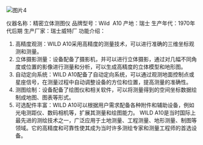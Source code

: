 ![图片4](https://github.com/user-attachments/assets/ed6b752a-0441-4888-ad20-41f034c7db54)

仪器名称：精密立体测图仪
品牌型号：Wild  A10
产地：瑞士
生产年代：1970年代后期
生产厂家：瑞士威特厂
功能介绍： 
1. 高精度观测：WILD A10采用高精度的测量技术，可以进行准确的三维坐标观测和测量。
2. 立体摄影测量：设备配备了摄影机，并可以进行立体摄影，通过对几幅不同角度或位置的影像进行测量和分析，可以生成高精度的立体模型和地形图。
3. 自动定向系统：WILD A10配备了自动定向系统，可以通过观测地面控制点或星座信号，在测量过程中自动调整设备的方位和位置，提高测量的准确性。
4. 测图绘制：设备配备了绘图仪和相关软件，可以将测量得到的空间坐标数据绘制成地图、图表等形式。
5. 可选配件丰富：WILD A10可以根据用户需求配备各种附件和辅助设备，例如光电测距仪、数码相机等，扩展其测量和绘图能力。
WILD A10是当时国际上最先进的测绘技术之一，广泛应用于土地测量、工程测量、地形测量、制图等领域。它的高精度和可靠性使其成为当时许多测绘专家和测量工程师的首选设备。